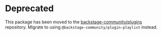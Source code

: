 # Deprecated

This package has been moved to the [backstage-community/plugins](https://github.com/backstage/community-plugins) repository. Migrate to using `@backstage-community/plugin-playlist` instead.

